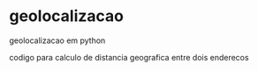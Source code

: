 # geolocalizacao
geolocalizacao em python

codigo para calculo de distancia geografica entre dois enderecos

